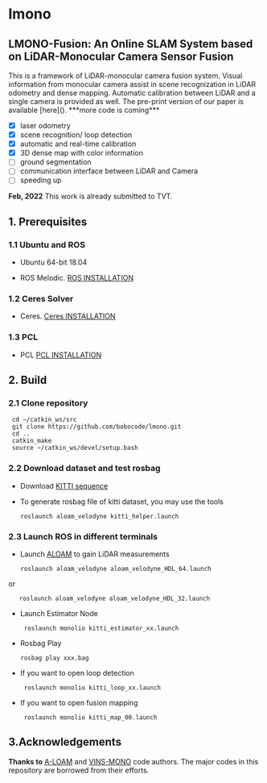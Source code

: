 <h1>lmono</h1>
<h2>LMONO-Fusion: An Online SLAM System based on LiDAR-Monocular Camera Sensor Fusion</h2>
This is a framework of LiDAR-monocular camera fusion system. Visual information from monocular camera assist in scene recognization in LiDAR odometry and dense mapping. Automatic calibration between LiDAR and a single camera is provided as well. The pre-print version of our paper is available [here](). 
  ***more code is coming***

- [x] laser odometry
- [x] scene recognition/ loop detection
- [x] automatic and real-time calibration
- [x] 3D dense map with color information
- [ ] ground segmentation
- [ ] communication interface between LiDAR and Camera
- [ ] speeding up 

**Feb, 2022** This work is already submitted to TVT.

<h2>1. Prerequisites</h2>
<h3>1.1 Ubuntu and ROS</h3>

   * Ubuntu 64-bit 18.04  
   
   * ROS Melodic. [ROS INSTALLATION](http://wiki.ros.org/ROS/Installation)  
   
<h3>1.2 Ceres Solver</h3>  

   * Ceres. [Ceres INSTALLATION](http://ceres-solver.org/installation.html)  

<h3>1.3 PCL</h3>  

* PCL [PCL INSTALLATION](http://www.pointclouds.org/downloads/linux.html)  

<h2>2. Build</h2>

<h3>2.1 Clone repository</h3>

     cd ~/catkin_ws/src
     git clone https://github.com/bobocode/lmono.git
     cd ..
     catkin_make
     source ~/catkin_ws/devel/setup.bash
    

<h3>2.2 Download dataset and test rosbag</h3>

* Download [KITTI sequence](http://www.cvlibs.net/datasets/kitti/eval_odometry.php)

* To generate rosbag file of kitti dataset, you may use the tools

      roslaunch aloam_velodyne kitti_helper.launch

<h3>2.3 Launch ROS in different terminals</h3>
      
* Launch [ALOAM](https://github.com/HKUST-Aerial-Robotics/A-LOAM) to gain LiDAR measurements

      roslaunch aloam_velodyne aloam_velodyne_HDL_64.launch
      
or

       roslaunch aloam_velodyne aloam_velodyne_HDL_32.launch
       

* Launch Estimator Node

       roslaunch monolio kitti_estimator_xx.launch
       
* Rosbag Play

      rosbag play xxx.bag

* If you want to open loop detection

       roslaunch monolio kitti_loop_xx.launch

* If you want to open fusion mapping

       roslaunch monolio kitti_map_00.launch

<h2>3.Acknowledgements</h2>

 **Thanks to** [A-LOAM](https://github.com/HKUST-Aerial-Robotics/A-LOAM) and [VINS-MONO](https://github.com/HKUST-Aerial-Robotics/VINS-Mono) code authors. The major codes in this repository are borrowed from their efforts.

  
 
